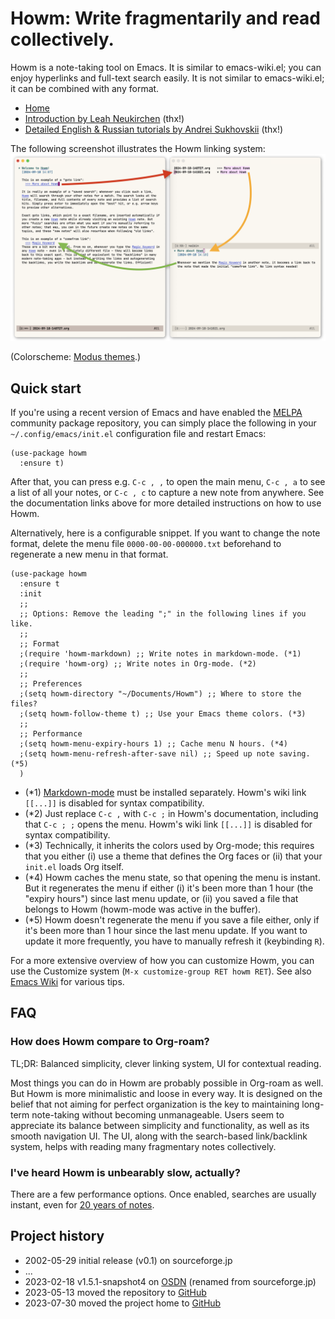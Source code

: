 # Howm: Write fragmentarily and read collectively.

Howm is a note-taking tool on Emacs. It is similar to emacs-wiki.el; you can enjoy hyperlinks and full-text search easily. It is not similar to emacs-wiki.el; it can be combined with any format.

* [Home](https://kaorahi.github.io/howm/)
* [Introduction by Leah Neukirchen](https://leahneukirchen.org/blog/archive/2022/03/note-taking-in-emacs-with-howm.html) (thx!)
* [Detailed English & Russian tutorials by Andrei Sukhovskii](https://github.com/Emacs101/howm-manual) (thx!)
<!-- * [1-minute introduction on YouTube under Emacs Elements channel](https://www.youtube.com/watch?v=cCflzhDelvg) (unavailable? [2024-09-07]) -->

The following screenshot illustrates the Howm linking system:
![screenshot](doc/screenshot.png)

(Colorscheme: [Modus themes](https://protesilaos.com/emacs/modus-themes#h:7ea8fa66-1cd8-47b0-92b4-9998a3068f85).)

## Quick start

If you're using a recent version of Emacs and have enabled the [MELPA](https://melpa.org/) community package repository, you can simply place the following in your `~/.config/emacs/init.el` configuration file and restart Emacs:

```emacs-lisp
(use-package howm
  :ensure t)
```

After that, you can press e.g. `C-c , ,` to open the main menu, `C-c , a` to see a list of all your notes, or `C-c , c` to capture a new note from anywhere. See the documentation links above for more detailed instructions on how to use Howm.

Alternatively, here is a configurable snippet. If you want to change the note format, delete the menu file `0000-00-00-000000.txt` beforehand to regenerate a new menu in that format.

```emacs-lisp
(use-package howm
  :ensure t
  :init
  ;; 
  ;; Options: Remove the leading ";" in the following lines if you like.
  ;; 
  ;; Format
  ;(require 'howm-markdown) ;; Write notes in markdown-mode. (*1)
  ;(require 'howm-org) ;; Write notes in Org-mode. (*2)
  ;; 
  ;; Preferences
  ;(setq howm-directory "~/Documents/Howm") ;; Where to store the files?
  ;(setq howm-follow-theme t) ;; Use your Emacs theme colors. (*3)
  ;; 
  ;; Performance
  ;(setq howm-menu-expiry-hours 1) ;; Cache menu N hours. (*4)
  ;(setq howm-menu-refresh-after-save nil) ;; Speed up note saving. (*5)
  )
```

* (*1) [Markdown-mode](https://jblevins.org/projects/markdown-mode/) must be installed separately. Howm's wiki link `[[...]]` is disabled for syntax compatibility.
* (*2) Just replace `C-c ,` with `C-c ;` in Howm's documentation, including that `C-c ; ;` opens the menu. Howm's wiki link `[[...]]` is disabled for syntax compatibility.
* (*3) Technically, it inherits the colors used by Org-mode; this requires that you either (i) use a theme that defines the Org faces or (ii) that your `init.el` loads Org itself.
* (*4) Howm caches the menu state, so that opening the menu is instant. But it regenerates the menu if either (i) it's been more than 1 hour (the "expiry hours") since last menu update, or (ii) you saved a file that belongs to Howm (howm-mode was active in the buffer).
* (*5) Howm doesn't regenerate the menu if you save a file either, only if it's been more than 1 hour since the last menu update. If you want to update it more frequently, you have to manually refresh it (keybinding `R`).

For a more extensive overview of how you can customize Howm, you can use the Customize system (`M-x customize-group RET howm RET`). See also [Emacs Wiki](https://www.emacswiki.org/emacs/HowmMode) for various tips.

## FAQ

### How does Howm compare to Org-roam?

TL;DR: Balanced simplicity, clever linking system, UI for contextual reading.

Most things you can do in Howm are probably possible in Org-roam as well. But Howm is more minimalistic and loose in every way. It is designed on the belief that not aiming for perfect organization is the key to maintaining long-term note-taking without becoming unmanageable. Users seem to appreciate its balance between simplicity and functionality, as well as its smooth navigation UI. The UI, along with the search-based link/backlink system, helps with reading many fragmentary notes collectively.

### I've heard Howm is unbearably slow, actually?

There are a few performance options. Once enabled, searches are usually instant, even for [20 years of notes](https://github.com/kaorahi/howm/issues/44#issuecomment-2639467999).

## Project history

* 2002-05-29 initial release (v0.1) on sourceforge.jp
* ...
* 2023-02-18 v1.5.1-snapshot4 on [OSDN](https://howm.osdn.jp/) (renamed from sourceforge.jp)
* 2023-05-13 moved the repository to [GitHub](https://github.com/kaorahi/howm)
* 2023-07-30 moved the project home to [GitHub](https://kaorahi.github.io/howm/)
